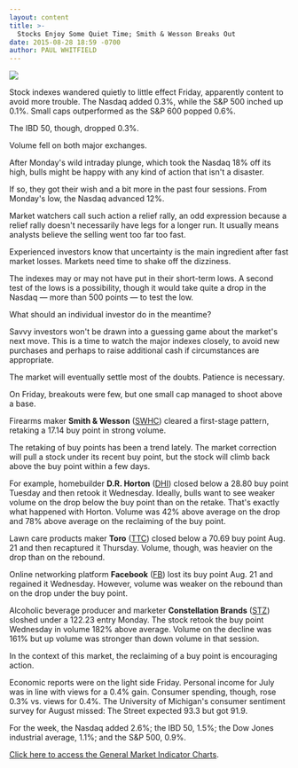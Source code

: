 ```yaml
---
layout: content
title: >-
  Stocks Enjoy Some Quiet Time; Smith & Wesson Breaks Out
date: 2015-08-28 18:59 -0700
author: PAUL WHITFIELD
---
```






![](https://www.investors.com/wp-content/uploads/ibd-migrated-images/MPv_150831_635763729695278189.png)









  

Stock indexes wandered quietly to little effect Friday, apparently content to avoid more trouble. The Nasdaq added 0.3%, while the S&P 500 inched up 0.1%. Small caps outperformed as the S&P 600 popped 0.6%.

  

The IBD 50, though, dropped 0.3%.

  

Volume fell on both major exchanges.

  

After Monday's wild intraday plunge, which took the Nasdaq 18% off its high, bulls might be happy with any kind of action that isn't a disaster.

  

If so, they got their wish and a bit more in the past four sessions. From Monday's low, the Nasdaq advanced 12%.

  

Market watchers call such action a relief rally, an odd expression because a relief rally doesn't necessarily have legs for a longer run. It usually means analysts believe the selling went too far too fast.

  

Experienced investors know that uncertainty is the main ingredient after fast market losses. Markets need time to shake off the dizziness.

  

The indexes may or may not have put in their short-term lows. A second test of the lows is a possibility, though it would take quite a drop in the Nasdaq — more than 500 points — to test the low.

  

What should an individual investor do in the meantime?

  

Savvy investors won't be drawn into a guessing game about the market's next move. This is a time to watch the major indexes closely, to avoid new purchases and perhaps to raise additional cash if circumstances are appropriate.

  

The market will eventually settle most of the doubts. Patience is necessary.

  

On Friday, breakouts were few, but one small cap managed to shoot above a base.

  

Firearms maker **Smith & Wesson** ([SWHC](https://research.investors.com/quote.aspx?symbol=SWHC)) cleared a first-stage pattern, retaking a 17.14 buy point in strong volume.

  

The retaking of buy points has been a trend lately. The market correction will pull a stock under its recent buy point, but the stock will climb back above the buy point within a few days.

  

For example, homebuilder **D.R. Horton** ([DHI](https://research.investors.com/quote.aspx?symbol=DHI)) closed below a 28.80 buy point Tuesday and then retook it Wednesday. Ideally, bulls want to see weaker volume on the drop below the buy point than on the retake. That's exactly what happened with Horton. Volume was 42% above average on the drop and 78% above average on the reclaiming of the buy point.

  

Lawn care products maker **Toro** ([TTC](https://research.investors.com/quote.aspx?symbol=TTC)) closed below a 70.69 buy point Aug. 21 and then recaptured it Thursday. Volume, though, was heavier on the drop than on the rebound.

  

Online networking platform **Facebook** ([FB](https://research.investors.com/quote.aspx?symbol=FB)) lost its buy point Aug. 21 and regained it Wednesday. However, volume was weaker on the rebound than on the drop under the buy point.

  

Alcoholic beverage producer and marketer **Constellation Brands** ([STZ](https://research.investors.com/quote.aspx?symbol=STZ)) sloshed under a 122.23 entry Monday. The stock retook the buy point Wednesday in volume 182% above average. Volume on the decline was 161% but up volume was stronger than down volume in that session.

  

In the context of this market, the reclaiming of a buy point is encouraging action.

  

Economic reports were on the light side Friday. Personal income for July was in line with views for a 0.4% gain. Consumer spending, though, rose 0.3% vs. views for 0.4%. The University of Michigan's consumer sentiment survey for August missed: The Street expected 93.3 but got 91.9.

  

For the week, the Nasdaq added 2.6%; the IBD 50, 1.5%; the Dow Jones industrial average, 1.1%; and the S&P 500, 0.9%.

  

[Click here to access the General Market Indicator Charts](https://www.investors.com/pdf/GMI_083115.pdf).




